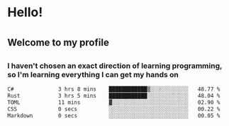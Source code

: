 
<h1>Hello!<h1>
<h2>Welcome to my profile<h2>
<h3>I haven't chosen an exact direction of learning programming, so I'm learning everything I can get my hands on</h3>

<!--START_SECTION:waka-->

```txt
C#              3 hrs 8 mins    ████████████▒░░░░░░░░░░░░   48.77 %
Rust            3 hrs 5 mins    ████████████░░░░░░░░░░░░░   48.04 %
TOML            11 mins         ▓░░░░░░░░░░░░░░░░░░░░░░░░   02.90 %
CSS             0 secs          ░░░░░░░░░░░░░░░░░░░░░░░░░   00.22 %
Markdown        0 secs          ░░░░░░░░░░░░░░░░░░░░░░░░░   00.05 %
```

<!--END_SECTION:waka-->

